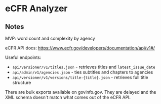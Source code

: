 # eCFR Analyzer

## Notes

MVP: word count and complexity by agency

eCFR API docs: https://www.ecfr.gov/developers/documentation/api/v1#/

Useful endpoints:

- `api/versioner/v1/titles.json` - retrieves titles and `latest_issue_date`
- `api/admin/v1/agencies.json` - ties subtitles and chapters to agencies
- `api/versioner/v1/versions/title-{title}.json` - retrieves full title structure

There are bulk exports available on govinfo.gov. They are delayed and the XML schema doesn't match what comes out of the eCFR API.
